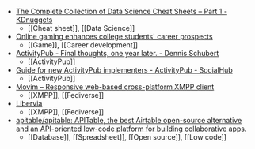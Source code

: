 - [The Complete Collection of Data Science Cheat Sheets – Part 1 - KDnuggets](https://www.kdnuggets.com/2022/02/complete-collection-data-science-cheat-sheets-part-1.html)
	- [[Cheat sheet]], [[Data Science]]
- [Online gaming enhances college students' career prospects](https://www.insidehighered.com/news/2022/12/13/online-gaming-enhances-college-students-career-prospects)
	- [[Game]], [[Career development]]
- [ActivityPub - Final thoughts, one year later. - Dennis Schubert](https://overengineer.dev/blog/2019/01/13/activitypub-final-thoughts-one-year-later.html)
	- [[ActivityPub]]
- [Guide for new ActivityPub implementers - ActivityPub - SocialHub](https://socialhub.activitypub.rocks/t/guide-for-new-activitypub-implementers/479)
	- [[ActivityPub]]
- [Movim – Responsive web-based cross-platform XMPP client](https://movim.eu/)
	- [[XMPP]], [[Fediverse]]
- [Libervia](https://salut-a-toi.org/)
	- [[XMPP]], [[Fediverse]]
- [apitable/apitable: APITable, the best Airtable open-source alternative and an API-oriented low-code platform for building collaborative apps.](https://github.com/apitable/apitable)
	- [[Database]], [[Spreadsheet]], [[Open source]], [[Low code]]
